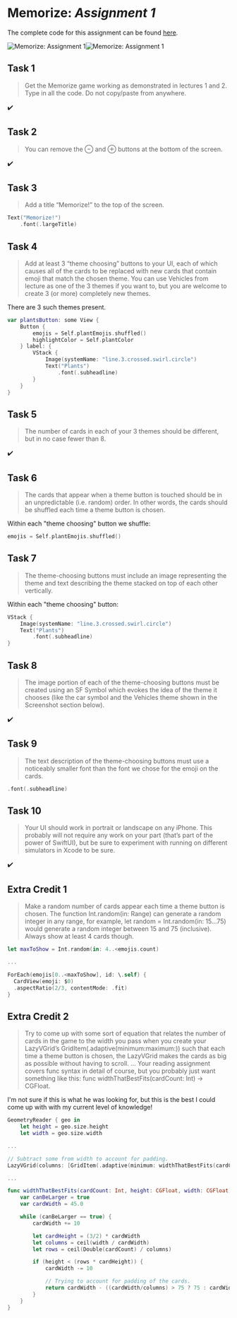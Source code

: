 # Memorize: *Assignment 1*
The complete code for this assignment can be found [here]().

![Memorize: Assignment 1](https://github.com/solitaryewe/Stanford-CS193p-Updated/blob/main/Memorize/Screenshots/memorize-assignment1a-large.png)![Memorize: Assignment 1](https://github.com/solitaryewe/Stanford-CS193p-Updated/blob/main/Memorize/Screenshots/memorize-assignment1b-large.png)

## Task 1
> Get the Memorize game working as demonstrated in lectures 1 and 2.  Type in all the code.  Do not copy/paste from anywhere.

✔️

## Task 2
> You can remove the ⊖ and ⊕ buttons at the bottom of the screen.

✔️

## Task 3
>Add a title “Memorize!” to the top of the screen.

```swift
Text("Memorize!")
    .font(.largeTitle)
```

## Task 4
> Add at least 3 “theme choosing” buttons to your UI, each of which causes all of the
cards to be replaced with new cards that contain emoji that match the chosen theme.
You can use Vehicles from lecture as one of the 3 themes if you want to, but you are
welcome to create 3 (or more) completely new themes.

There are 3 such themes present.

```swift
var plantsButton: some View {
    Button {
        emojis = Self.plantEmojis.shuffled()
        highlightColor = Self.plantColor
    } label: {
        VStack {
            Image(systemName: "line.3.crossed.swirl.circle")
            Text("Plants")
                .font(.subheadline)
        }
    }
}
```

## Task 5
> The number of cards in each of your 3 themes should be different, but in no case
fewer than 8.

✔️

## Task 6
> The cards that appear when a theme button is touched should be in an unpredictable
(i.e. random) order. In other words, the cards should be shuffled each time a theme
button is chosen.

Within each "theme choosing" button we shuffle:
```swift
emojis = Self.plantEmojis.shuffled()
```

## Task 7
> The theme-choosing buttons must include an image representing the theme and text
describing the theme stacked on top of each other vertically.

Within each "theme choosing" button:
```swift
VStack {
    Image(systemName: "line.3.crossed.swirl.circle")
    Text("Plants")
        .font(.subheadline)
}
```

## Task 8
> The image portion of each of the theme-choosing buttons must be created using an
SF Symbol which evokes the idea of the theme it chooses (like the car symbol and the
Vehicles theme shown in the Screenshot section below).

✔️

## Task 9
>The text description of the theme-choosing buttons must use a noticeably smaller font
than the font we chose for the emoji on the cards.

```swift
.font(.subheadline)
```

## Task 10
> Your UI should work in portrait or landscape on any iPhone. This probably will not
require any work on your part (that’s part of the power of SwiftUI), but be sure to
experiment with running on different simulators in Xcode to be sure.

✔️

## Extra Credit 1
> Make a random number of cards appear each time a theme button is chosen. The
function Int.random(in: Range<Int>) can generate a random integer in any range,
for example, let random = Int.random(in: 15...75) would generate a random
integer between 15 and 75 (inclusive). Always show at least 4 cards though.

```swift
let maxToShow = Int.random(in: 4..<emojis.count)

...

ForEach(emojis[0..<maxToShow], id: \.self) {
  CardView(emoji: $0)
  .aspectRatio(2/3, contentMode: .fit)
}
```

## Extra Credit 2
> Try to come up with some sort of equation that relates the number of cards in the game
to the width you pass when you create your LazyVGrid’s GridItem(.adaptive(minimum:maximum:)) such that each time a theme button is chosen, the LazyVGrid makes the cards as big as possible without having to scroll.
...
Your reading assignment covers func syntax in detail of course, but you probably just want something like this: func widthThatBestFits(cardCount: Int) -> CGFloat.

I'm not sure if this is what he was looking for, but this is the best I could come up with with my current level of knowledge!

```swift
GeometryReader { geo in
    let height = geo.size.height
    let width = geo.size.width

...

// Subtract some from width to account for padding.
LazyVGrid(columns: [GridItem(.adaptive(minimum: widthThatBestFits(cardCount: maxToShow, height: height, width: width - 50)))]) {

...

func widthThatBestFits(cardCount: Int, height: CGFloat, width: CGFloat) -> CGFloat {
    var canBeLarger = true
    var cardWidth = 45.0

    while (canBeLarger == true) {
        cardWidth += 10

        let cardHeight = (3/2) * cardWidth
        let columns = ceil(width / cardWidth)
        let rows = ceil(Double(cardCount) / columns)

        if (height < (rows * cardHeight)) {
            cardWidth -= 10

            // Trying to account for padding of the cards.
            return cardWidth - ((cardWidth/columns) > 75 ? 75 : cardWidth/columns)
        }
    }
}
```
